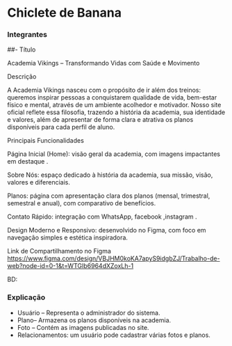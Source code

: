 # Chiclete de Banana

### Integrantes
[comment]: <> (Eduardo Elias Teixeira Oliveira;Francisco Ribas Rodrigues;Kaiky Gomes Leal;Gilzilene Orneles de Sales; Kauã dos Santos Pereira;
https://github.com/chicoribas23
https://github.com/kaikygomes86767
https://github.com/Gilzilene20
https://github.com/Lipekau)
##- Título

Academia Vikings – Transformando Vidas com Saúde e Movimento

Descrição

A Academia Vikings nasceu com o propósito de ir além dos treinos: queremos inspirar pessoas a conquistarem qualidade de vida, bem-estar físico e mental, através de um ambiente acolhedor e motivador. Nosso site oficial reflete essa filosofia, trazendo a história da academia, sua identidade e valores, além de apresentar de forma clara e atrativa os planos disponíveis para cada perfil de aluno.

Principais Funcionalidades

Página Inicial (Home): visão geral da academia, com imagens impactantes em destaque  .

Sobre Nós: espaço dedicado à história da academia, sua missão, visão, valores e diferenciais.

Planos: página com apresentação clara dos planos (mensal, trimestral, semestral e anual), com comparativo de benefícios.

Contato Rápido: integração com WhatsApp, facebook ,instagram .

Design Moderno e Responsivo: desenvolvido no Figma, com foco em navegação simples e estética inspiradora.

Link de Compartilhamento no Figma
https://www.figma.com/design/VBJHM0koKA7apyS9idgbZJ/Trabalho-de-web?node-id=0-1&t=WTGIb6964dXZoxLh-1

BD: 
### Explicação
- Usuário – Representa o administrador do sistema.  
- Plano– Armazena os planos disponíveis na academia.  
- Foto – Contém as imagens publicadas no site.  
- Relacionamentos: um usuário pode cadastrar várias fotos e planos.